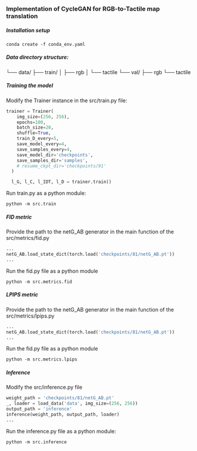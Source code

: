 ### Implementation of CycleGAN for RGB-to-Tactile map translation

##### Installation setup
```shell
conda create -f conda_env.yaml
```

##### Data directory structure:
└── data/
    ├── train/
    │   ├── rgb
    │   └── tactile
    └── val/
        ├── rgb
        └── tactile


##### Training the model

Modify the Trainer instance in the src/train.py file:
```py
trainer = Trainer(
    img_size=(256, 256),
    epochs=100,
    batch_size=20,
    shuffle=True,
    train_D_every=5,
    save_model_every=4,
    save_samples_every=4,
    save_model_dir='checkpoints',
    save_samples_dir='samples',
    # resume_ckpt_dir='checkpoints/91'
  )

  l_G, l_C, l_IDT, l_D = trainer.train()
```

Run train.py as a python module:
```shell
python -m src.train
```

##### FID metric
Provide the path to the netG_AB generator in the main function of the src/metrics/fid.py

```py
...
netG_AB.load_state_dict(torch.load('checkpoints/81/netG_AB.pt'))
...
```
Run the fid.py file as a python module
```shell
python -m src.metrics.fid
```

##### LPIPS metric
Provide the path to the netG_AB generator in the main function of the src/metrics/lpips.py

```py
...
netG_AB.load_state_dict(torch.load('checkpoints/81/netG_AB.pt'))
...
```
Run the fid.py file as a python module
```shell
python -m src.metrics.lpips
```

##### Inference
Modify the src/inference.py file

```py
weight_path = 'checkpoints/81/netG_AB.pt'
_, loader = load_data('data', img_size=(256, 256))
output_path = 'inference'
inference(weight_path, output_path, loader)
...
```
Run the inference.py file as a python module:
```shell
python -m src.inference
```

